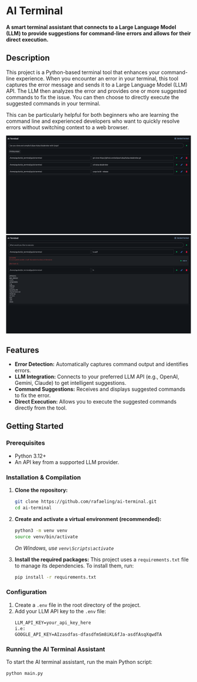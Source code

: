 # AI Terminal

**A smart terminal assistant that connects to a Large Language Model (LLM) to provide suggestions for command-line errors and allows for their direct execution.**

## Description

This project is a Python-based terminal tool that enhances your command-line experience. When you encounter an error in your terminal, this tool captures the error message and sends it to a Large Language Model (LLM) API. The LLM then analyzes the error and provides one or more suggested commands to fix the issue. You can then choose to directly execute the suggested commands in your terminal. 

This can be particularly helpful for both beginners who are learning the command line and experienced developers who want to quickly resolve errors without switching context to a web browser. 

![AI Terminal Assistant in Action](img/basic-usage.png)
![Ask AI](img/aks-ai.png)

## Features

*   **Error Detection:** Automatically captures command output and identifies errors. 
*   **LLM Integration:** Connects to your preferred LLM API (e.g., OpenAI, Gemini, Claude) to get intelligent suggestions.
*   **Command Suggestions:** Receives and displays suggested commands to fix the error. 
*   **Direct Execution:** Allows you to execute the suggested commands directly from the tool. 

## Getting Started

### Prerequisites

*   Python 3.12+ 
*   An API key from a supported LLM provider. 

### Installation & Compilation

1.  **Clone the repository:** 
    ```bash
    git clone https://github.com/rafaeling/ai-terminal.git
    cd ai-terminal
    ```

2.  **Create and activate a virtual environment (recommended):**
    ```bash
    python3 -m venv venv
    source venv/bin/activate
    ```
    *On Windows, use `venv\Scripts\activate`*

3.  **Install the required packages:** 
    This project uses a `requirements.txt` file to manage its dependencies. To install them, run:
    ```bash
    pip install -r requirements.txt
    ```

### Configuration

1.  Create a `.env` file in the root directory of the project. 
2.  Add your LLM API key to the `.env` file: 
    ```
    LLM_API_KEY=your_api_key_here
    i.e:
    GOOGLE_API_KEY=AIzasdfas-dfasdfmSm8iKL6fJa-asdfAsqXqwdTA
    ```

### Running the AI Terminal Assistant

To start the AI terminal assistant, run the main Python script: 
```bash
python main.py
